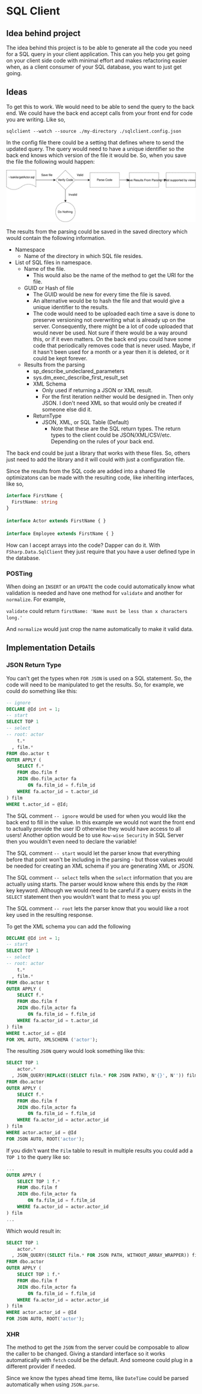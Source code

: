 # SQL Client

## Idea behind project

The idea behind this project is to be able to generate all the code you need
for a SQL query in your client application. This can you help you get going on
your client side code with minimal effort and makes refactoring easier when, as
a client consumer of your SQL database, you want to just get going.

## Ideas

To get this to work. We would need to be able to send the query to the back
end. We could have the back end accept calls from your front end for code you
are writing. Like so,

```cli
sqlclient --watch --source ./my-directory ./sqlclient.config.json
```

In the config file there could be a setting that defines where to send the
updated query. The query would need to have a unique identifier so the back end
knows which version of the file it would be. So, when you save the file the
following would happen:

![](./images/SQLClient-Flow.svg)

The results from the parsing could be saved in the saved directory which would
contain the following information.

- Namespace
    - Name of the directory in which SQL file resides.
- List of SQL files in namespace.
    - Name of the file.
      - This would also be the name of the method to get the URI for the file.
    - GUID or Hash of file
      - The GUID would be new for every time the file is saved.
      - An alternative would be to hash the file and that would give a unique
        identifier to the results.
      - The code would need to be uploaded each time a save is done to preserve
        versioning not overwriting what is already up on the server.
        Consequently, there might be a lot of code uploaded that would never be
        used. Not sure if there would be a way around this, or if it even
        matters. On the back end you could have some code that periodically
        removes code that is never used. Maybe, if it hasn't been used for a
        month or a year then it is deleted, or it could be kept forever.
    - Results from the parsing
      - sp_describe_undeclared_parameters
      - sys.dm_exec_describe_first_result_set
      - XML Schema
        - Only used if returning a JSON or XML result.
        - For the first iteration neither would be designed in. Then only JSON.
          I don't need XML so that would only be created if someone else did it.
      - ReturnType
        - JSON, XML, or SQL Table (Default)
          - Note that these are the SQL return types. The return types to the
            client could be JSON/XML/CSV/etc. Depending on the rules of your
            back end.

The back end could be just a library that works with these files. So, others
just need to add the library and it will could with just a configuration file.

Since the results from the SQL code are added into a shared file optimizatons
can be made with the resulting code, like inheriting interfaces, like so,

```typescript
interface FirstName {
  FirstName: string
}

interface Actor extends FirstName { }

interface Employee extends FirstName { }
```

How can I accept arrays into the code? Dapper can do it. With
`FSharp.Data.SqlClient` they just require that you have a user defined type in
the database.

### POSTing

When doing an `INSERT` or an `UPDATE` the code could automatically know what
validation is needed and have one method for `validate` and another for
`normalize`. For example,

`validate` could return `firstName: 'Name must be less than x characters
long.'`

And `normalize` would just crop the name automatically to make it valid data.

## Implementation Details

### JSON Return Type

You can't get the types when `FOR JSON` is used on a SQL statement. So, the
code will need to be manipulated to get the results. So, for example, we could
do something like this:

```sql
-- ignore
DECLARE @Id int = 1;
-- start
SELECT TOP 1
-- select
-- root: actor
    t.*
  , film.*
FROM dbo.actor t
OUTER APPLY (
    SELECT f.*
    FROM dbo.film f
    JOIN dbo.film_actor fa
        ON fa.film_id = f.film_id
    WHERE fa.actor_id = t.actor_id
) film
WHERE t.actor_id = @Id;
```

The SQL comment `-- ignore` would be used for when you would like the back end
to fill in the value. In this example we would not want the front end to
actually provide the user ID otherwise they would have access to all users!
Another option would be to use `Row-wise Security` in SQL Server then you
wouldn't even need to declare the variable!

The SQL comment `-- start` would let the parser know that everything before
that point won't be including in the parsing - but those values would be
needed for creating an XML schema if you are generating XML or JSON.

The SQL comment `-- select` tells when the `select` information that you are
actually using starts. The parser would know where this ends by the `FROM` key
keyword. Although we would need to be careful if a query exists in the `SELECT`
statement then you wouldn't want that to mess you up!

The SQL comment `-- root` lets the parser know that you would like a root key
used in the resulting response.

To get the XML schema you can add the following 

```sql
DECLARE @Id int = 1;
-- start
SELECT TOP 1
-- select
-- root: actor
    t.*
  , film.*
FROM dbo.actor t
OUTER APPLY (
    SELECT f.*
    FROM dbo.film f
    JOIN dbo.film_actor fa
        ON fa.film_id = f.film_id
    WHERE fa.actor_id = t.actor_id
) film
WHERE t.actor_id = @Id
FOR XML AUTO, XMLSCHEMA ('actor');
```

The resulting `JSON` query would look something like this:

```sql
SELECT TOP 1
    actor.*
  , JSON_QUERY(REPLACE((SELECT film.* FOR JSON PATH), N'{}', N'')) film
FROM dbo.actor
OUTER APPLY (
    SELECT f.*
    FROM dbo.film f
    JOIN dbo.film_actor fa
        ON fa.film_id = f.film_id
    WHERE fa.actor_id = actor.actor_id
) film
WHERE actor.actor_id = @Id
FOR JSON AUTO, ROOT('actor');
```

If you didn't want the `Film` table to result in multiple results you could add
a `TOP 1` to the query like so:

```sql
...
OUTER APPLY (
    SELECT TOP 1 f.*
    FROM dbo.film f
    JOIN dbo.film_actor fa
        ON fa.film_id = f.film_id
    WHERE fa.actor_id = actor.actor_id
) film
...
```

Which would result in:

```sql  
SELECT TOP 1
    actor.*
  , JSON_QUERY((SELECT film.* FOR JSON PATH, WITHOUT_ARRAY_WRAPPER)) film
FROM dbo.actor
OUTER APPLY (
    SELECT TOP 1 f.*
    FROM dbo.film f
    JOIN dbo.film_actor fa
        ON fa.film_id = f.film_id
    WHERE fa.actor_id = actor.actor_id
) film
WHERE actor.actor_id = @Id
FOR JSON AUTO, ROOT('actor');
```

### XHR

The method to get the `JSON` from the server could be composable to allow the
caller to be changed. Giving a standard interface so it works automatically
with `fetch` could be the default. And someone could plug in a different
provider if needed.

Since we know the types ahead time items, like `DateTime` could be parsed
automatically when using `JSON.parse`.

